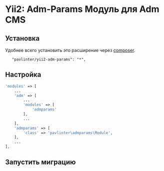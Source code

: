 Yii2: Adm-Params Модуль для Adm CMS
================

Установка
------------
Удобнее всего установить это расширение через [composer](http://getcomposer.org/download/).

```
   "pavlinter/yii2-adm-params": "*",
```

Настройка
-------------
```php
'modules' => [
    ...
    'adm' => [
        ...
        'modules' => [
            'admparams'
        ],
        ...
    ],
    'admparams' => [
        'class' => 'pavlinter\admparams\Module',
    ],
    ...
],
```

Запустить миграцию
-------------
```php

```